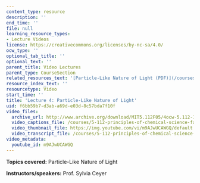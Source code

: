```yaml
---
content_type: resource
description: ''
end_time: ''
file: null
learning_resource_types:
- Lecture Videos
license: https://creativecommons.org/licenses/by-nc-sa/4.0/
ocw_type: ''
optional_tab_title: ''
optional_text: ''
parent_title: Video Lectures
parent_type: CourseSection
related_resources_text: '[Particle-Like Nature of Light (PDF)](/courses/5-112-principles-of-chemical-science-fall-2005/resources/lecture4)'
resource_index_text: ''
resourcetype: Video
start_time: ''
title: 'Lecture 4: Particle-Like Nature of Light'
uid: f6bb59b7-d3ab-a69d-e03d-8c57bda7f10f
video_files:
  archive_url: http://www.archive.org/download/MIT5.112F05/4ocw-5.112-14sep2005-220k.mp4
  video_captions_file: /courses/5-112-principles-of-chemical-science-fall-2005/d0cc9b054e7d5232b52de778e6b7ccbe_m9AJwUCAWGQ.vtt
  video_thumbnail_file: https://img.youtube.com/vi/m9AJwUCAWGQ/default.jpg
  video_transcript_file: /courses/5-112-principles-of-chemical-science-fall-2005/d94718050d382446e4046185a6a88ecd_m9AJwUCAWGQ.pdf
video_metadata:
  youtube_id: m9AJwUCAWGQ
---
```


**Topics covered:** Particle-Like Nature of Light

**Instructors/speakers:** Prof. Sylvia Ceyer

